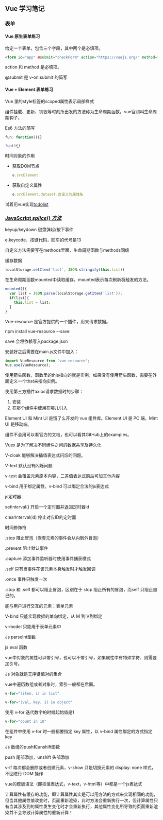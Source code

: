 ## Vue 学习笔记

### 表单

#### Vue 原生表单练习

给定一个表单，包含三个字段，其中两个是必填项。

```html
<form id="app" @submit="checkForm" action="https://vuejs.org/" method="post">
```

action 和 method 是必填项。

@submit 是 v-on:submit 的简写

#### Vue + Element 表单练习




Vue 里的style标签的scoped属性表示局部样式



组件挂载、更新、销毁等时刻所出发的方法称为生命周期函数，vue官网叫生命周期钩子。

Es6 方法的简写

```js
fun: function(){}

fun(){}
```





时间对象的作用

- 获取DOM节点

  ```js
  e.srcElement
  ```

- 获取自定义属性

  ```js
  e.srcElement.dataset.自定义的属性名
  ```



试着用vue实现[todolist](<http://www.todolist.cn/>)



### [JavaScript *splice*() *方法*](http://www.baidu.com/link?url=DGvtusq4T51oKWHx6QZuTNpyNzVq4Ododem0zh7n2yleQxASF5PTnpnPKzO3N7IfUvSxzFIrGUwApcsbMAWcQa)



keyup/keydown 键盘弹起/按下事件

e.keycode，按键代码，回车的代号是13



自定义方法需要写在methods里面，生命周期函数与methods同级



缓存数据

```js
localStorage.setItem('list', JSON.stringify(this.list))
```



在生命周期函数mounted中读取缓存。mounted表示每次刷新将触发的方法。

```js
mounted(){
  var list = JSON.parse(localStorage.getItem('list'));
  if(list){
    this.list = list;
  }                      
}
```


Vue-resource 是官方提供的一个插件，用来请求数据。

npm install vue-resource --save

save 会将依赖写入package.json

安装好之后需要在main.js文件中加入：

```js
import VueResource from 'vue-resource';
Vue.use(VueResource);
```





使用箭头函数，函数里的this指向的就是实例，如果没有使用箭头函数，需要在外面定义一个that来指向实例。



使用第三方插件axios请求数据时的步骤：

1. 安装
2. 在那个组件中使用在哪儿引入



Element UI 和 Mint UI 是饿了么开发的 vue 组件库。Element UI 是 PC 端，Mint UI 是移动端。

组件不会用可以看官方的文档，也可以看其GitHub上的examples。



Vuex 是为了解决不同组件之间的数据共享及持久化





V-cloak 能够解决插值表达式闪烁的问题。

V-text 默认没有闪烁问题

v-text 会覆盖元素原本内容，二差值表达式前后可加其他内容



v-bind 用于绑定属性，v-bind 可以绑定合法的js表达式



js定时器

setInterval() 开启一个定时器并返回定时器id

clearInterval(id) 停止对应ID的定时器



时间修饰符

.stop 阻止冒泡（嵌套元素的事件会从内到外冒泡）

.prevent 阻止默认事件

.capture 添加事件监听器时使用事件捕获模式

.self 只有当事件在该元素本身触发时才触发回调

.once 事件只触发一次



.stop 和 .self 都可以阻止冒泡，区别在于 stop 阻止所有的冒泡，而self 只阻止自己的。



能与用户进行交互的元素：表单元素



V-bind 只能实现数据的单向绑定，从 M 到 V到绑定

v-model 只能用于表单元素中



Js parseInt函数

js eval 函数



vue中对象的属性可以带引号，也可以不带引号，如果属性中有特殊字符，则需要加引号。

Js 对象就是无序键值对的集合



vue中遍历数组或者对象时，索引一般都在后面。

```js
v-for="(item, i) in list"

v-for="(val, key, i) in object"
```

使用 v-for 迭代数字的时候起始值是1

```js
v-for="count in 10"
```

在组件中使用 v-for 时一般都要指定 key 属性，以 v-bind 属性绑定的方式指定key



Js 数组的push和unshift函数

push 尾部添加，unshift 头部添加



v-if 每次都会删除或者创建元素，v-show 只是切换元素的 display: none 样式，不回进行 DOM 操作



vue的模版语法（即插值表达式，v-text，v-html等）中都是一个js表达式



计算属性有缓存的功能，即计算属性其实是可以用方法的方式来实现相同的功能，但当其他属性值改变时，页面重新渲染，此时方法会重新执行一次，但计算属性只有当其涉及到的属性发生变化时才会重新执行，其他属性变化所导致的页面重新渲染并不会导致计算属性的重新计算！